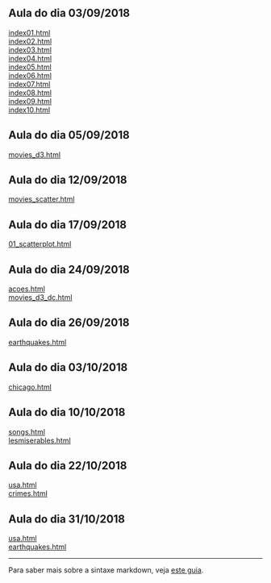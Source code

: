 ## Aula do dia 03/09/2018

[index01.html](basic/index01.html)<br>
[index02.html](basic/index02.html)<br>
[index03.html](basic/index03.html)<br>
[index04.html](basic/index04.html)<br>
[index05.html](basic/index05.html)<br>
[index06.html](basic/index06.html)<br>
[index07.html](basic/index07.html)<br>
[index08.html](basic/index08.html)<br>
[index09.html](basic/index09.html)<br>
[index10.html](basic/index10.html)<br>

## Aula do dia 05/09/2018

[movies_d3.html](d3_intro/movies_d3.html)<br>

## Aula do dia 12/09/2018

[movies_scatter.html](d3_scale/movies_scatter.html)<br>

## Aula do dia 17/09/2018

[01_scatterplot.html](d3_update/01_scatterplot.html)<br>

## Aula do dia 24/09/2018

[acoes.html](d3_crossfilter/acoes.html)<br>
[movies_d3_dc.html](d3_crossfilter/movies_d3_dc.html)<br>

## Aula do dia 26/09/2018

[earthquakes.html](d3_crossfilter_2/earthquakes.html)<br>

## Aula do dia 03/10/2018

[chicago.html](d3_leaflet/chicago.html)<br>

## Aula do dia 10/10/2018

[songs.html](d3_networks_trees/songs.html)<br>
[lesmiserables.html](d3_networks_trees/lesmiserables.html)<br>

## Aula do dia 22/10/2018

[usa.html](d3_color/usa.html)<br>
[crimes.html](d3_color/crimes.html)<br>

## Aula do dia 31/10/2018

[usa.html](d3_interactive/usa.html)<br>
[earthquakes.html](d3_interactive/earthquakes.html)<br>

---

Para saber mais sobre a sintaxe markdown, veja [este guia](https://guides.github.com/features/mastering-markdown/).